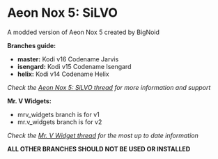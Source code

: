 # Aeon Nox 5: SiLVO
A modded version of Aeon Nox 5 created by BigNoid

**Branches guide:**
 - **master:** Kodi v16 Codename Jarvis
 - **isengard:** Kodi v15 Codename Isengard
 - **helix:** Kodi v14 Codename Helix
 
*Check the [Aeon Nox 5: SiLVO thread](http://forum.kodi.tv/showthread.php?tid=210069) for more information and support*
 
**Mr. V Widgets:**
 - mrv_widgets branch is for v1
 - mr.v_widgets branch is for v2
 
*Check the [Mr. V Widget thread](http://forum.kodi.tv/showthread.php?tid=227102) for the most up to date information*
 
**ALL OTHER BRANCHES SHOULD NOT BE USED OR INSTALLED**
